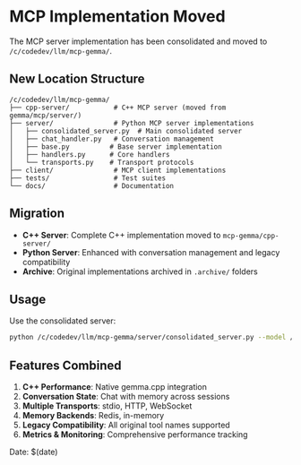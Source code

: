 # MCP Implementation Moved

The MCP server implementation has been consolidated and moved to `/c/codedev/llm/mcp-gemma/`.

## New Location Structure

```
/c/codedev/llm/mcp-gemma/
├── cpp-server/           # C++ MCP server (moved from gemma/mcp/server/)
├── server/               # Python MCP server implementations
│   ├── consolidated_server.py  # Main consolidated server
│   ├── chat_handler.py   # Conversation management
│   ├── base.py          # Base server implementation
│   ├── handlers.py      # Core handlers
│   └── transports.py    # Transport protocols
├── client/               # MCP client implementations
├── tests/                # Test suites
└── docs/                 # Documentation
```

## Migration

- **C++ Server**: Complete C++ implementation moved to `mcp-gemma/cpp-server/`
- **Python Server**: Enhanced with conversation management and legacy compatibility
- **Archive**: Original implementations archived in `.archive/` folders

## Usage

Use the consolidated server:
```bash
python /c/codedev/llm/mcp-gemma/server/consolidated_server.py --model /path/to/model.sbs
```

## Features Combined

1. **C++ Performance**: Native gemma.cpp integration
2. **Conversation State**: Chat with memory across sessions
3. **Multiple Transports**: stdio, HTTP, WebSocket
4. **Memory Backends**: Redis, in-memory
5. **Legacy Compatibility**: All original tool names supported
6. **Metrics & Monitoring**: Comprehensive performance tracking

Date: $(date)